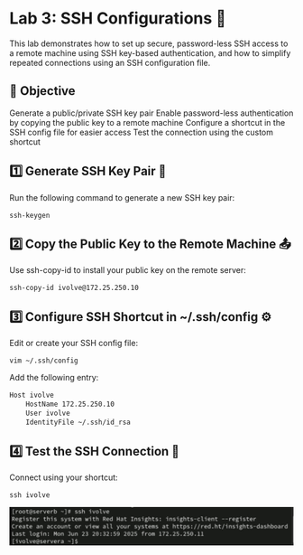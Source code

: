 # Lab 3: SSH Configurations 🔐
This lab demonstrates how to set up secure, password-less SSH access to a remote machine using SSH key-based authentication, and how to simplify repeated connections using an SSH configuration file.

## 🎯 Objective

Generate a public/private SSH key pair
Enable password-less authentication by copying the public key to a remote machine
Configure a shortcut in the SSH config file for easier access
Test the connection using the custom shortcut

## 1️⃣ Generate SSH Key Pair 🔑
Run the following command to generate a new SSH key pair:
```
ssh-keygen
```

## 2️⃣ Copy the Public Key to the Remote Machine 📤
Use ssh-copy-id to install your public key on the remote server:

```
ssh-copy-id ivolve@172.25.250.10
```

## 3️⃣ Configure SSH Shortcut in ~/.ssh/config ⚙️
Edit or create your SSH config file:

```
vim ~/.ssh/config
```
Add the following entry:

```
Host ivolve
    HostName 172.25.250.10
    User ivolve
    IdentityFile ~/.ssh/id_rsa
```

## 4️⃣ Test the SSH Connection 🚀
Connect using your shortcut:

```
ssh ivolve
```
![Alt Text](./images/ssh5.jpg)